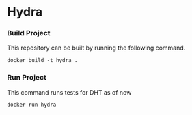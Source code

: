 # Hydra


### Build Project
This repository can be built by running the following command.

```docker build -t hydra .```

### Run Project

This command runs tests for DHT as of now

```docker run hydra ```
